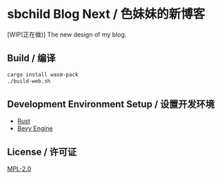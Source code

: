 # sbchild Blog Next / 色妹妹的新博客

[WIP(正在做)] The new design of my blog.

## Build / 编译

```bash
cargo install wasm-pack
./build-web.sh
```

## Development Environment Setup / 设置开发环境

- [Rust](https://www.rust-lang.org/)
- [Bevy Engine](https://bevyengine.org/learn/quick-start/getting-started/setup/#installing-os-dependencies)

## License / 许可证

[MPL-2.0](./LICENSE)
